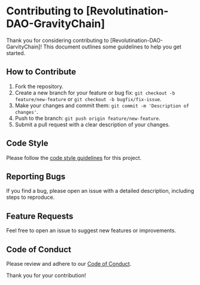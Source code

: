 # Contributing to [Revolutination-DAO-GravityChain]

Thank you for considering contributing to [Revolutination-DAO-GarvityChain]! This document outlines some guidelines to help you get started.

## How to Contribute

1. Fork the repository.
2. Create a new branch for your feature or bug fix: `git checkout -b feature/new-feature` or `git checkout -b bugfix/fix-issue`.
3. Make your changes and commit them: `git commit -m 'Description of changes'`.
4. Push to the branch: `git push origin feature/new-feature`.
5. Submit a pull request with a clear description of your changes.

## Code Style

Please follow the [code style guidelines](link-to-code-style) for this project.

## Reporting Bugs

If you find a bug, please open an issue with a detailed description, including steps to reproduce.

## Feature Requests

Feel free to open an issue to suggest new features or improvements.

## Code of Conduct

Please review and adhere to our [Code of Conduct](link-to-code-of-conduct).

Thank you for your contribution!
